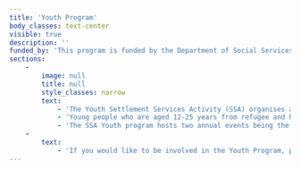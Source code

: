 ```yaml
---
title: 'Youth Program'
body_classes: text-center
visible: true
description: ''
funded_by: 'This program is funded by the Department of Social Services'
sections:
    -
        image: null
        title: null
        style_classes: narrow
        text:
            - 'The Youth Settlement Services Activity (SSA) organises a variety of projects designed to engage, mentor and build leadership skills in young people to assist them to settle and integrate into Australian society.'
            - 'Young people who are aged 12-25 years from refugee and humanitarian backgrounds that have lived less than 5 years in Australia are eligible to be involved in the activities. The program runs various projects in the Northern Metropolitan area and works with a range of community groups and schools. Activities that utilise the form of sport and art are used to engage young people.'
            - 'The SSA Youth program hosts two annual events being the Star Search program and the Multicultural Indoor Soccer Tournament (MIST). In addition to these programs are the art life skill workshops, school holiday programs, homework hut program, various recreation activities such as dance, cooking and, newsletter making, multisport program including assistance with KidSport applications and a mentoring and leadership camp.'
    -
        text:
            - 'If you would like to be involved in the Youth Program, please contact MMRC on: <br><a href="tel:=0893455755">08 9345 5755</a><br><a href="mailto:=admin@mmrc.wa.gov.au">admin@mmrcwa.org.au</a>'
---
```


